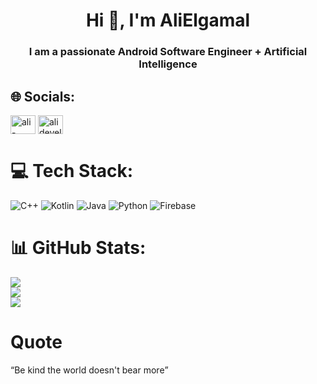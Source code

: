 <h1 align="center">Hi 👋, I'm AliElgamal</h1>
<h3 align="center">I am a passionate Android Software Engineer + Artificial Intelligence</h3>

## 🌐 Socials:
<a href="https://linkedin.com/in/ali-elgamal-b4aa7a22a" target="blank"><img align="center" src="https://raw.githubusercontent.com/rahuldkjain/github-profile-readme-generator/master/src/images/icons/Social/linked-in-alt.svg" alt="ali-elgamal-b4aa7a22a" height="30" width="40" /></a>
<a href="https://codeforces.com/profile/alideveloperx2" target="blank"><img align="center" src="https://raw.githubusercontent.com/rahuldkjain/github-profile-readme-generator/master/src/images/icons/Social/codeforces.svg" alt="alideveloperx2" height="30" width="40" /></a>
</p>

# 💻 Tech Stack:
![C++](https://img.shields.io/badge/c++-%2300599C.svg?style=for-the-badge&logo=c%2B%2B&logoColor=white) ![Kotlin](https://img.shields.io/badge/kotlin-%230095D5.svg?style=for-the-badge&logo=kotlin&logoColor=white) ![Java](https://img.shields.io/badge/java-%23ED8B00.svg?style=for-the-badge&logo=java&logoColor=white) ![Python](https://img.shields.io/badge/python-3670A0?style=for-the-badge&logo=python&logoColor=ffdd54) ![Firebase](https://img.shields.io/badge/firebase-%23039BE5.svg?style=for-the-badge&logo=firebase)

# 📊 GitHub Stats:
![](https://github-readme-stats.vercel.app/api?username=AliElgamel9&theme=dark&hide_border=false&include_all_commits=true&count_private=false)<br/>
![](https://github-readme-streak-stats.herokuapp.com/?user=AliElgamel9&theme=dark&hide_border=false)<br/>
![](https://github-readme-stats.vercel.app/api/top-langs/?username=AliElgamel9&theme=dark&hide_border=false&include_all_commits=true&count_private=false&layout=compact)

# Quote
<p><q cite="https://www.imdb.com/title/tt0062622/quotes/qt0396921" align="center">Be kind the world doesn't bear more</q></p>
